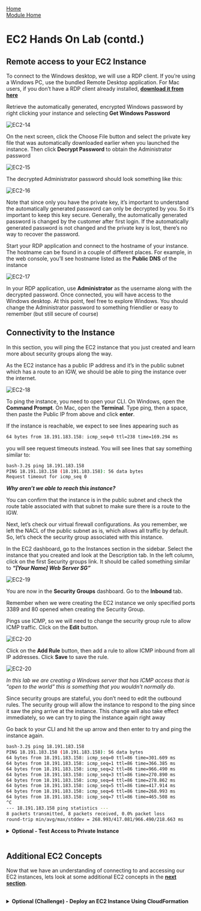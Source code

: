 [Home](../README.md)<br>
[Module Home](README.md)

# **EC2 Hands On Lab (contd.)**
## **Remote access to your EC2 Instance**

To connect to the Windows desktop, we will use a RDP client.  If you’re using a Windows PC, use the bundled Remote Desktop application.  For Mac users, if you don’t have a RDP client already installed, **[download it from here](https://docs.microsoft.com/en-us/windows-server/remote/remote-desktop-services/clients/remote-desktop-clients)**

Retrieve the automatically generated, encrypted Windows password by right clicking your instance and selecting **Get Windows Password**

![EC2-14](ec2-14.png)

On the next screen, click the Choose File button and select the private key file that was automatically downloaded earlier when you launched the instance.  Then click **Decrypt Password** to obtain the Administrator password

![EC2-15](ec2-15.png)

The decrypted Administrator password should look something like this:

![EC2-16](ec2-16.png)

Note that since only you have the private key, it’s important to understand the automatically generated password can only be decrypted by you.  So it’s important to keep this key secure.  Generally, the automatically generated password is changed by the customer after first login. If the automatically generated password is not changed and the private key is lost, there’s no way to recover the password.

Start your RDP application and connect to the hostname of your instance.   The hostname can be found in a couple of different places.  For example, in the web console, you’ll see hostname listed as the **Public DNS** of the instance

![EC2-17](ec2-17.png)

In your RDP application, use **Administrator** as the username along with the decrypted password.  Once connected, you will have access to the Windows desktop.   At this point, feel free to explore Windows.  You should change the Administrator password to something friendlier or easy to remember (but still secure of course)

## **Connectivity to the Instance**

In this section, you will ping the EC2 instance that you just created and learn more about security groups along the way.

As the EC2 instance has a public IP address and it’s in the public subnet which has a route to an IGW, we should be able to ping the instance over the internet.

![EC2-18](ec2-18.png)

To ping the instance, you need to open your CLI. On Windows, open the **Command Prompt**. On Mac, open the **Terminal**. Type ping, then a space, then paste the Public IP from above and click **enter**.

If the instance is reachable, we expect to see lines appearing such as

```bash
64 bytes from 18.191.183.158: icmp_seq=0 ttl=238 time=169.294 ms
```
you will see request timeouts instead. You will see lines that say something similar to:

```bash
bash-3.2$ ping 18.191.183.158
PING 18.191.183.158 (18.191.183.158): 56 data bytes
Request timeout for icmp_seq 0
```

**_Why aren’t we able to reach this instance?_** 

You can confirm that the instance is in the public subnet and check the route table associated with that subnet to make sure there is a route to the IGW. 

Next, let’s check our virtual firewall configurations. As you remember, we left the NACL of the public subnet as is, which allows all traffic by default. So, let’s check the security group associated with this instance.

In the EC2 dashboard, go to the Instances section in the sidebar. Select the instance that you created and look at the Description tab. In the left column, click on the first Security groups link. It should be called something similar to **_“[Your Name] Web Server SG”_**

![EC2-19](ec2-19.png)

You are now in the **Security Groups** dashboard. Go to the **Inbound** tab. 

Remember when we were creating the EC2 instance we only specified ports 3389 and 80 opened when creating the Security Group.

Pings use ICMP, so we will need to change the security group rule to allow ICMP traffic.  Click on the **Edit** button.

![EC2-20](ec2-20.png)

Click on the **Add Rule** button, then add a rule to allow ICMP inbound from all IP addresses.  Click **Save** to save the rule.

![EC2-20](ec2-21.png)

_In this lab we are creating a Windows server that has ICMP access that is “open to the world” this is something that you wouldn’t normally do._

Since security groups are stateful, you don’t need to edit the outbound rules. The security group will allow the instance to respond to the ping since it saw the ping arrive at the instance. This change will also take effect immediately, so we can try to ping the instance again right away

Go back to your CLI and hit the up arrow and then enter to try and ping the instance again.

```bash
bash-3.2$ ping 18.191.183.158
PING 18.191.183.158 (18.191.183.158): 56 data bytes
64 bytes from 18.191.183.158: icmp_seq=0 ttl=86 time=301.609 ms
64 bytes from 18.191.183.158: icmp_seq=1 ttl=86 time=366.385 ms
64 bytes from 18.191.183.158: icmp_seq=2 ttl=86 time=966.490 ms
64 bytes from 18.191.183.158: icmp_seq=3 ttl=86 time=270.890 ms
64 bytes from 18.191.183.158: icmp_seq=4 ttl=86 time=278.862 ms
64 bytes from 18.191.183.158: icmp_seq=5 ttl=86 time=417.914 ms
64 bytes from 18.191.183.158: icmp_seq=6 ttl=86 time=268.993 ms
64 bytes from 18.191.183.158: icmp_seq=7 ttl=86 time=465.508 ms
^C
--- 18.191.183.158 ping statistics ---
8 packets transmitted, 8 packets received, 0.0% packet loss
round-trip min/avg/max/stddev = 268.993/417.081/966.490/218.663 ms
```

<Details>
<Summary><b>Optional - Test Access to Private Instance</b></Summary>
<br>
You can go through the same process in the last two sections in order to test access to a private EC2 instance. 

The only difference will be in the **Configure Instance Details** section, you will select the **Private subnet**. 

Remember that this is not best practice for public facing resources, but in this case the instance will not be reachable anyways because the private subnet does not have an IGW route. 

We just want a public IP to try to access, and for this, the automatically assigned public IP is sufficient. Additionally, you will want to open up your security group from the beginning. That way, this private instance will be the same in every way to the public instance you just created except that it does not have a route to an IGW and thus cannot be accessed publicly

</Details>
<br>

## **Additional EC2 Concepts**

Now that we have an understanding of connecting to and accessing our EC2 instances, lets look at some additional EC2 concepts in the **[next section](AdditionalConcepts.md)**.

<br>
<Details>
<Summary><b>Optional (Challenge) - Deploy an EC2 Instance Using CloudFormation</b></Summary>



</Details>